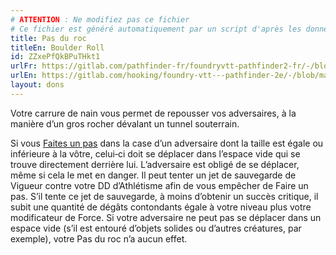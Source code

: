 ```yaml
---
# ATTENTION : Ne modifiez pas ce fichier
# Ce fichier est généré automatiquement par un script d'après les données du module Foundry VTT officiel et de sa traduction
title: Pas du roc
titleEn: Boulder Roll
id: ZZxePfQkBPuTHkt1
urlFr: https://gitlab.com/pathfinder-fr/foundryvtt-pathfinder2-fr/-/blob/master/data/feats/ZZxePfQkBPuTHkt1.htm
urlEn: https://gitlab.com/hooking/foundry-vtt---pathfinder-2e/-/blob/master/packs/data/feats.db/boulder-roll.json
layout: dons
---
```

Votre carrure de nain vous permet de repousser vos adversaires, à la manière d’un gros rocher dévalant un tunnel souterrain.

Si vous [Faites un pas](../actions/faire-un-pas.html) dans la case d’un adversaire dont la taille est égale ou inférieure à la vôtre, celui‑ci doit se déplacer dans l’espace vide qui se trouve directement derrière lui. L’adversaire est obligé de se déplacer, même si cela le met en danger. Il peut tenter un jet de sauvegarde de Vigueur contre votre DD d’Athlétisme afin de vous empêcher de Faire un pas. S’il tente ce jet de sauvegarde, à moins d’obtenir un succès critique, il subit une quantité de dégâts contondants égale à votre niveau plus votre modificateur de Force. Si votre adversaire ne peut pas se déplacer dans un espace vide (s’il est entouré d’objets solides ou d’autres créatures, par exemple), votre Pas du roc n’a aucun effet.
